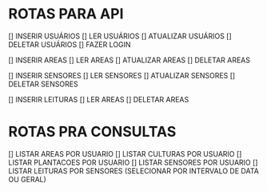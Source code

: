 # ROTAS PARA API
[] INSERIR USUÁRIOS
[] LER USUÁRIOS
[] ATUALIZAR USUÁRIOS
[] DELETAR USUÁRIOS
[] FAZER LOGIN

[] INSERIR AREAS
[] LER AREAS
[] ATUALIZAR AREAS
[] DELETAR AREAS

[] INSERIR SENSORES
[] LER SENSORES
[] ATUALIZAR SENSORES
[] DELETAR SENSORES

[] INSERIR LEITURAS
[] LER AREAS
[] DELETAR AREAS

# ROTAS PRA CONSULTAS
[] LISTAR AREAS POR USUARIO
[] LISTAR CULTURAS POR USUARIO
[] LISTAR PLANTACOES POR USUARIO
[] LISTAR SENSORES POR USUARIO
[] LISTAR LEITURAS POR SENSORES (SELECIONAR POR INTERVALO DE DATA OU GERAL)